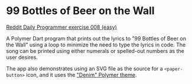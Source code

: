 99 Bottles of Beer on the Wall
======

[Reddit Daily Programmer exercise 008 (easy)](http://www.reddit.com/r/dailyprogrammer/comments/pserp/2162012_challenge_8_easy/)

A Polymer Dart program that prints out the lyrics to "99 Bottles of Beer on the Wall" using a loop to minimize the need to type the lyrics in code. The song can be printed using either numerals or spelled-out numbers as the user desires.

The app also demonstrates using an SVG file as the source for a `<paper-button>` icon, and it uses the ["Denim" Polymer theme](https://polymerthemes.com/denim/). 
